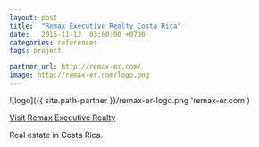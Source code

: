 ```yaml
---
layout: post
title:  "Remax Executive Realty Costa Rica"
date:   2015-11-12  03:00:00 +0700
categories: references
tags: project

partner_url: http://remax-er.com/
image: http://remax-er.com/logo.png
---
```


![logo]({{ site.path-partner }}/remax-er-logo.png 'remax-er.com')

<!--more-->

[Visit Remax Executive Realty ](http://remax-er.com/)

Real estate in Costa Rica.